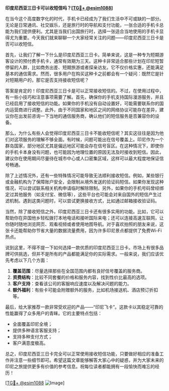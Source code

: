 **印度尼西亚三日卡可以收短信吗？[[TG💪+ @esim1088](https://t.me/s/esim1088)]**

在当今这个高度数字化的时代，手机卡已经成为了我们生活中不可或缺的一部分。无论是日常通讯、社交娱乐，还是旅行时的导航和支付功能，一张合适的手机卡总能为我们提供便利。尤其是当我们出国旅行时，选择一张适合当地使用的手机卡显得尤为重要。今天我们就来聊聊一个大家经常关注的问题——印度尼西亚三日卡是否可以收短信。

首先，让我们了解一下什么是印度尼西亚三日卡。简单来说，这是一种专为短期游客设计的预付费手机卡，通常有效期为三天。这种卡非常适合那些计划在印尼短暂停留的人群，比如商务出差、短期旅游或者探亲访友。它不仅价格实惠，还能满足基本的通信需求。然而，很多用户在购买这种卡之前都会有一个疑问：既然它是针对短期用户的，那它是否支持接收短信呢？

答案是肯定的！印度尼西亚三日卡是可以正常接收短信的。不过，在使用过程中，有一些小技巧和注意事项需要了解。首先，确保你的手机支持国际漫游服务，并且已经启用了接收短信的功能。如果你的手机没有自动设置好，可能需要联系你的国内运营商进行调整。此外，由于不同国家和地区之间的网络协议可能存在差异，建议你在出发前咨询一下当地的通信服务商，确认他们的短信服务是否兼容你的设备。

那么，为什么有些人会觉得印度尼西亚三日卡不能收短信呢？其实这往往是因为他们对这项服务的理解不够全面。有时候，问题可能出在信号覆盖上。印尼作为一个群岛国家，部分地区尤其是偏远地区可能会存在信号盲区。在这种情况下，即使你的手机卡本身没有问题，也可能因为地理位置的原因无法及时接收到短信。因此，建议你在使用期间尽量待在城市中心或人口密集区域，这样可以最大程度地保证信号畅通。

除了上述情况外，还有一些特殊情况可能导致无法顺利接收短信。例如，某些银行或金融机构为了保障账户安全，会限制从境外发送的验证码短信。如果你发现这种情况，可以尝试联系相关机构申请临时解除限制。另外，如果你的手机号码曾经绑定过其他服务（如支付宝、微信等），这些平台也可能会对来自国外的短信产生过滤机制。遇到这类问题时，可以尝试更换接收方式，比如通过邮箱接收验证码。

当然，除了接收短信之外，印度尼西亚三日卡还有很多实用的功能。比如，它可以帮助你在异国他乡轻松拨打本地电话和接听国际来电；还可以连接高速互联网，让你随时随地浏览网页、观看视频或者使用地图导航。对于喜欢拍照的朋友来说，这张卡还能帮助你节省大量的数据流量费用，因为许多印尼景点都提供了免费Wi-Fi热点。

说到这里，不得不提一下如何选择一款优质的印度尼西亚三日卡。市场上有很多品牌可供挑选，但并不是所有的产品都能满足你的实际需求。一般来说，我们应该优先考虑以下几个方面：

1. **覆盖范围**：尽量选择那些在全国范围内都有良好信号覆盖的服务商。
2. **资费结构**：比较不同套餐的价格和服务内容，找到性价比最高的选项。
3. **客户支持**：查看该公司的客服响应速度以及解决问题的能力。
4. **额外福利**：有些卡可能会附赠额外的服务，比如机场接送机、酒店预订折扣等。

最后，给大家推荐一款非常受欢迎的产品——“印尼飞卡”。这款卡以其稳定可靠的性能赢得了众多用户的青睐。它的主要特点包括：
- 全面覆盖印尼全境；
- 提供多种语言客服支持；
- 支持多种支付方式；
- 客户满意度极高。

总之，印度尼西亚三日卡完全可以正常使用接收短信功能，只要做好相应的准备工作并注意一些细节即可。希望这篇文章能够解答大家心中的疑惑，并为大家未来的印尼之旅提供更多有价值的参考信息。祝每位读者都能拥有一段愉快而难忘的经历！

[[TG💪+ @esim1088](https://t.me/s/esim1088) ![Image](https://i.postimg.cc/4NQfJmqS/Snipaste-2025-05-13-00-14-12.png)]